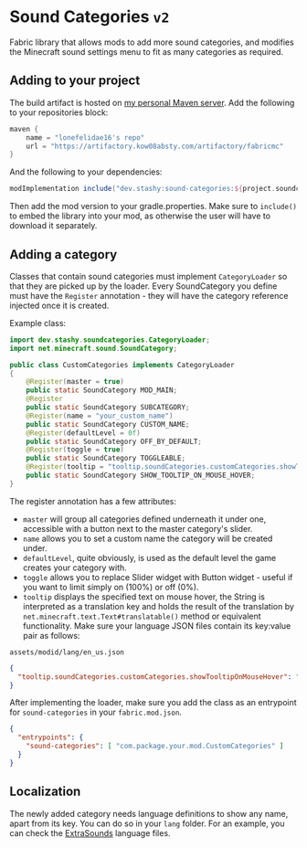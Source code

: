 # Sound Categories `v2`

Fabric library that allows mods to add more sound categories, and modifies the Minecraft sound settings menu to fit as
many categories as required.

## Adding to your project

The build artifact is hosted on [my personal Maven server](https://artifactory.kow08absty.com/ui/repos/tree/General/fabricmc/dev/stashy/sound-categories). Add the following to your
repositories block:

```groovy
maven {
    name = "lonefelidae16's repo"
    url = "https://artifactory.kow08absty.com/artifactory/fabricmc"
}
```

And the following to your dependencies:

```groovy
modImplementation include("dev.stashy:sound-categories:${project.soundcategories_version}")
```

Then add the mod version to your gradle.properties. Make sure to `include()` to embed the library into your mod, as otherwise the user will have to download
it separately.

## Adding a category

Classes that contain sound categories must implement `CategoryLoader` so that they are picked up by the loader. Every
SoundCategory you define must have the `Register` annotation - they will have the category reference injected once it is
created.

Example class:

```java
import dev.stashy.soundcategories.CategoryLoader;
import net.minecraft.sound.SoundCategory;

public class CustomCategories implements CategoryLoader
{
    @Register(master = true)
    public static SoundCategory MOD_MAIN;
    @Register
    public static SoundCategory SUBCATEGORY;
    @Register(name = "your_custom_name")
    public static SoundCategory CUSTOM_NAME;
    @Register(defaultLevel = 0f)
    public static SoundCategory OFF_BY_DEFAULT;
    @Register(toggle = true)
    public static SoundCategory TOGGLEABLE;
    @Register(tooltip = "tooltip.soundCategories.customCategories.showTooltipOnMouseHover")
    public static SoundCategory SHOW_TOOLTIP_ON_MOUSE_HOVER;
}
```

The register annotation has a few attributes:

* `master` will group all categories defined underneath it under one, accessible with a button next to the master
  category's slider.
* `name` allows you to set a custom name the category will be created under.
* `defaultLevel`, quite obviously, is used as the default level the game creates your category with.
* `toggle` allows you to replace Slider widget with Button widget - useful if you want
  to limit simply on (100%) or off (0%).
* `tooltip` displays the specified text on mouse hover, the String is interpreted as a translation key and
  holds the result of the translation by `net.minecraft.text.Text#translatable()` method or equivalent functionality.
  Make sure your language JSON files contain its key:value pair as follows:

`assets/modid/lang/en_us.json`
```json
{
  "tooltip.soundCategories.customCategories.showTooltipOnMouseHover": "It's tooltip test!"
}
```

After implementing the loader, make sure you add the class as an entrypoint for `sound-categories` in
your `fabric.mod.json`.

```json
{
  "entrypoints": {
    "sound-categories": [ "com.package.your.mod.CustomCategories" ]
  }
}
```

## Localization

The newly added category needs language definitions to show any name, apart from its key. You can do so in your `lang`
folder. For an example, you can check the
[ExtraSounds](https://github.com/stashymane/extra-sounds/) language files.
